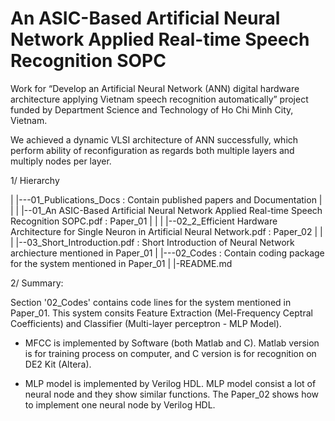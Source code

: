 # An ASIC-Based Artificial Neural Network Applied Real-time Speech Recognition SOPC

Work for “Develop an Artificial Neural Network
(ANN) digital hardware architecture applying Vietnam speech recognition
automatically” project funded by Department Science and Technology of Ho Chi
Minh City, Vietnam.

We achieved a dynamic VLSI architecture of ANN successfully, which
perform ability of reconfiguration as regards both multiple layers and multiply
nodes per layer. 

1/ Hierarchy

|
|---01_Publications_Docs : Contain published papers and Documentation
|    |
|    |--01_An ASIC-Based Artificial Neural Network Applied Real-time Speech Recognition SOPC.pdf : Paper_01 
|    |
|    |--02_2_Efficient Hardware Architecture for Single Neuron in Artificial Neural Network.pdf  : Paper_02
|    |
|    |--03_Short_Introduction.pdf : Short Introduction of Neural Network archiecture mentioned in Paper_01
|
|---02_Codes : Contain coding package for the system mentioned in Paper_01
|
|-README.md

2/ Summary:

Section '02_Codes' contains code lines for the system mentioned in Paper_01. 
This system consits Feature Extraction (Mel-Frequency Ceptral Coefficients) and Classifier (Multi-layer perceptron - MLP Model).

+ MFCC is implemented by Software (both Matlab and C). Matlab version is for training process on computer, and C version is for recognition on DE2 Kit (Altera).

+ MLP model is implemented by Verilog HDL. MLP model consist a lot of neural node and they show similar functions. The Paper_02 shows how to implement one neural node by Verilog HDL.

